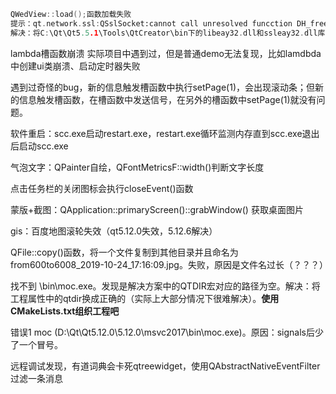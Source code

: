 ```cpp
QWedView::load();函数加载失败
提示：qt.network.ssl:QSslSocket:cannot call unresolved funcction DH_free等错误
解决：将C:\Qt\Qt5.5.1\Tools\QtCreator\bin下的libeay32.dll和ssleay32.dll库复制到C:\Qt\Qt5.5.1\5.5\msvc2012\bin下。
```

lambda槽函数崩溃
    实际项目中遇到过，但是普通demo无法复现，比如lamdbda中创建ui类崩溃、启动定时器失败

遇到过奇怪的bug，新的信息触发槽函数中执行setPage(1)，会出现滚动条；但新的信息触发槽函数，在槽函数中发送信号，在另外的槽函数中setPage(1)就没有问题。

软件重启：scc.exe启动restart.exe，restart.exe循环监测内存直到scc.exe退出后启动scc.exe

气泡文字：QPainter自绘，QFontMetricsF::width()判断文字长度

点击任务栏的关闭图标会执行closeEvent()函数

蒙版+截图：QApplication::primaryScreen()::grabWindow()  获取桌面图片

gis：百度地图滚轮失效（qt5.12.0失效，5.12.6解决）

QFile::copy()函数，将一个文件复制到其他目录并且命名为from600to6008_2019-10-24_17:16:09.jpg。失败，原因是文件名过长（？？？）

找不到 \bin\moc.exe。发现是解决方案中的QTDIR宏对应的路径为空。解决：将工程属性中的qtdir换成正确的（实际上大部分情况下很难解决）。**使用CMakeLists.txt组织工程吧**

错误1 moc (D:\Qt\Qt5.12.0\5.12.0\msvc2017\bin\moc.exe)。原因：signals后少了一个冒号。

远程调试发现，有道词典会卡死qtreewidget，使用QAbstractNativeEventFilter过滤一条消息
    
